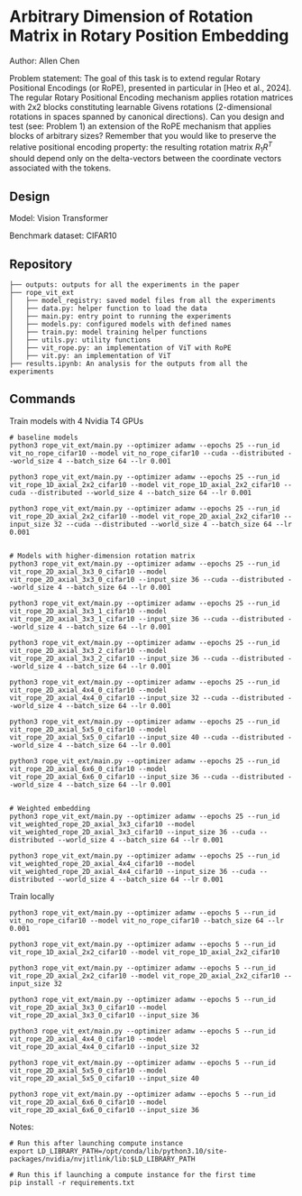 # Arbitrary Dimension of Rotation Matrix in Rotary Position Embedding

Author: Allen Chen

Problem statement: The goal of this task is to extend regular Rotary Positional Encodings (or RoPE), presented in particular in [Heo et al., 2024]. The regular Rotary Positional Encoding mechanism applies rotation matrices with 2x2 blocks constituting learnable Givens rotations (2-dimensional rotations in spaces spanned by canonical directions). Can you design and test (see: Problem 1) an extension of the RoPE mechanism that applies blocks of arbitrary sizes? Remember that you would like to preserve the relative positional encoding property: the resulting rotation matrix $R_{1}R^T$ should depend only on the delta-vectors between the coordinate vectors associated with the tokens.

## Design 

Model: Vision Transformer

Benchmark dataset: CIFAR10

## Repository
```
├── outputs: outputs for all the experiments in the paper
├── rope_vit_ext
│   ├── model_registry: saved model files from all the experiments
│   ├── data.py: helper function to load the data
│   ├── main.py: entry point to running the experiments
│   ├── models.py: configured models with defined names
│   ├── train.py: model training helper functions
│   ├── utils.py: utility functions
│   ├── vit_rope.py: an implementation of ViT with RoPE
│   ├── vit.py: an implementation of ViT
├── results.ipynb: An analysis for the outputs from all the experiments
```

## Commands

Train models with 4 Nvidia T4 GPUs

```
# baseline models
python3 rope_vit_ext/main.py --optimizer adamw --epochs 25 --run_id vit_no_rope_cifar10 --model vit_no_rope_cifar10 --cuda --distributed --world_size 4 --batch_size 64 --lr 0.001

python3 rope_vit_ext/main.py --optimizer adamw --epochs 25 --run_id vit_rope_1D_axial_2x2_cifar10 --model vit_rope_1D_axial_2x2_cifar10 --cuda --distributed --world_size 4 --batch_size 64 --lr 0.001

python3 rope_vit_ext/main.py --optimizer adamw --epochs 25 --run_id vit_rope_2D_axial_2x2_cifar10 --model vit_rope_2D_axial_2x2_cifar10 --input_size 32 --cuda --distributed --world_size 4 --batch_size 64 --lr 0.001


# Models with higher-dimension rotation matrix
python3 rope_vit_ext/main.py --optimizer adamw --epochs 25 --run_id vit_rope_2D_axial_3x3_0_cifar10 --model vit_rope_2D_axial_3x3_0_cifar10 --input_size 36 --cuda --distributed --world_size 4 --batch_size 64 --lr 0.001

python3 rope_vit_ext/main.py --optimizer adamw --epochs 25 --run_id vit_rope_2D_axial_3x3_1_cifar10 --model vit_rope_2D_axial_3x3_1_cifar10 --input_size 36 --cuda --distributed --world_size 4 --batch_size 64 --lr 0.001

python3 rope_vit_ext/main.py --optimizer adamw --epochs 25 --run_id vit_rope_2D_axial_3x3_2_cifar10 --model vit_rope_2D_axial_3x3_2_cifar10 --input_size 36 --cuda --distributed --world_size 4 --batch_size 64 --lr 0.001

python3 rope_vit_ext/main.py --optimizer adamw --epochs 25 --run_id vit_rope_2D_axial_4x4_0_cifar10 --model vit_rope_2D_axial_4x4_0_cifar10 --input_size 32 --cuda --distributed --world_size 4 --batch_size 64 --lr 0.001

python3 rope_vit_ext/main.py --optimizer adamw --epochs 25 --run_id vit_rope_2D_axial_5x5_0_cifar10 --model vit_rope_2D_axial_5x5_0_cifar10 --input_size 40 --cuda --distributed --world_size 4 --batch_size 64 --lr 0.001

python3 rope_vit_ext/main.py --optimizer adamw --epochs 25 --run_id vit_rope_2D_axial_6x6_0_cifar10 --model vit_rope_2D_axial_6x6_0_cifar10 --input_size 36 --cuda --distributed --world_size 4 --batch_size 64 --lr 0.001


# Weighted embedding
python3 rope_vit_ext/main.py --optimizer adamw --epochs 25 --run_id vit_weighted_rope_2D_axial_3x3_cifar10 --model vit_weighted_rope_2D_axial_3x3_cifar10 --input_size 36 --cuda --distributed --world_size 4 --batch_size 64 --lr 0.001 

python3 rope_vit_ext/main.py --optimizer adamw --epochs 25 --run_id vit_weighted_rope_2D_axial_4x4_cifar10 --model vit_weighted_rope_2D_axial_4x4_cifar10 --input_size 36 --cuda --distributed --world_size 4 --batch_size 64 --lr 0.001 
```

Train locally

```
python3 rope_vit_ext/main.py --optimizer adamw --epochs 5 --run_id vit_no_rope_cifar10 --model vit_no_rope_cifar10 --batch_size 64 --lr 0.001

python3 rope_vit_ext/main.py --optimizer adamw --epochs 5 --run_id vit_rope_1D_axial_2x2_cifar10 --model vit_rope_1D_axial_2x2_cifar10

python3 rope_vit_ext/main.py --optimizer adamw --epochs 5 --run_id vit_rope_2D_axial_2x2_cifar10 --model vit_rope_2D_axial_2x2_cifar10 --input_size 32

python3 rope_vit_ext/main.py --optimizer adamw --epochs 5 --run_id vit_rope_2D_axial_3x3_0_cifar10 --model vit_rope_2D_axial_3x3_0_cifar10 --input_size 36

python3 rope_vit_ext/main.py --optimizer adamw --epochs 5 --run_id vit_rope_2D_axial_4x4_0_cifar10 --model vit_rope_2D_axial_4x4_0_cifar10 --input_size 32

python3 rope_vit_ext/main.py --optimizer adamw --epochs 5 --run_id vit_rope_2D_axial_5x5_0_cifar10 --model vit_rope_2D_axial_5x5_0_cifar10 --input_size 40

python3 rope_vit_ext/main.py --optimizer adamw --epochs 5 --run_id vit_rope_2D_axial_6x6_0_cifar10 --model vit_rope_2D_axial_6x6_0_cifar10 --input_size 36
```


Notes:
```
# Run this after launching compute instance
export LD_LIBRARY_PATH=/opt/conda/lib/python3.10/site-packages/nvidia/nvjitlink/lib:$LD_LIBRARY_PATH

# Run this if launching a compute instance for the first time
pip install -r requirements.txt
```